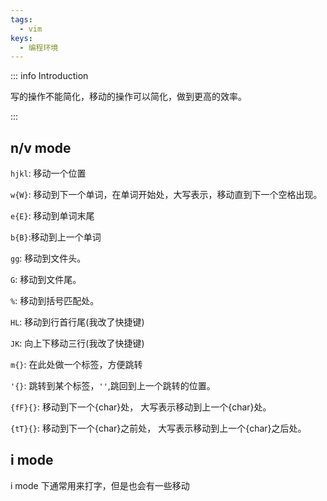 ```yaml
---
tags:
  - vim
keys:
  - 编程环境
---
```


::: info Introduction

写的操作不能简化，移动的操作可以简化，做到更高的效率。 

:::
## n/v mode 

`hjkl`: 移动一个位置

`w{W}`: 移动到下一个单词，在单词开始处，大写表示，移动直到下一个空格出现。

`e{E}`: 移动到单词末尾

`b{B}`:移动到上一个单词

`gg`: 移动到文件头。

`G`: 移动到文件尾。

`%`: 移动到括号匹配处。

`HL`: 移动到行首行尾(我改了快捷键)

`JK`: 向上下移动三行(我改了快捷键)

`m{}`: 在此处做一个标签，方便跳转

`'{}`: 跳转到某个标签，`''`,跳回到上一个跳转的位置。

`{fF}{}`: 移动到下一个{char}处， 大写表示移动到上一个{char}处。

`{tT}{}`: 移动到下一个{char}之前处， 大写表示移动到上一个{char}之后处。

## i mode

i mode 下通常用来打字，但是也会有一些移动
